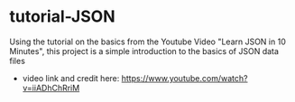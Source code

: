 # tutorial-JSON

Using the tutorial on the basics from the Youtube Video "Learn JSON in 10 Minutes", this project is a simple introduction to the basics of JSON data files
- video link and credit here: https://www.youtube.com/watch?v=iiADhChRriM
